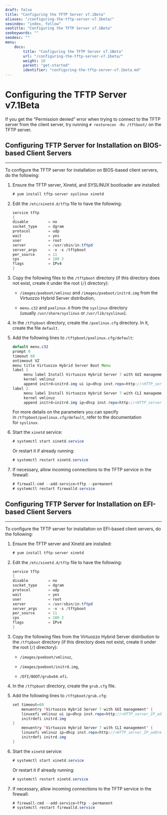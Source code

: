 ```yaml
---
draft: false
title: "Configuring the TFTP Server v7.1Beta"
aliases: "/configuring-the-tftp-server-v7.1beta/"
seoindex: "index, follow"
seotitle: "Configuring the TFTP Server v7.1Beta"
seokeywords: ""
seodesc: ""
menu:
    docs:
        title: "Configuring the TFTP Server v7.1Beta"
        url: "/configuring-the-tftp-server-v7.1beta/"
        weight: 10
        parent: "get-started"
        identifier: "configuring-the-tftp-server-v7.1beta.md"
---
```

# Configuring the TFTP Server v7.1Beta

If you get the “Permission denied” error when trying to connect to the TFTP server from the client server, try running `# restorecon -Rv /tftboot/` on the TFTP server.

## Configuring TFTP Server for Installation on BIOS-based Client Servers

------------------------------------------------------------------------

To configure the TFTP server for installation on BIOS-based client servers, do the following:

1.  Ensure the TFTP server, Xinetd, and SYSLINUX bootloader are installed:

    ``` java
    # yum install tftp-server syslinux xinetd
    ```

2.  Edit the `/etc/xinetd.d/tftp` file to have the following:

    ``` java
    service tftp
    {
    disable         = no
    socket_type     = dgram
    protocol        = udp
    wait            = yes
    user            = root
    server          = /usr/sbin/in.tftpd
    server_args     = -v -s /tftpboot
    per_source      = 11
    cps             = 100 2
    flags           = IPv4
    }
    ```

3.  Copy the following files to the `/tftpboot` directory (if this directory does not exist, create it under the root (`/`) directory):

    -   `/images/pxeboot/vmlinuz` and `/images/pxeboot/initrd.img` from the Virtuozzo Hybrid Server distribution,

    -   `menu.c32` and `pxelinux.0` from the `syslinux` directory (usually `/usr/share/syslinux` or `/usr/lib/syslinux`).

4.  In the `/tftpboot` directory, create the `/pxelinux.cfg` directory. In it, create the file `default`.

5.  Add the following lines to `/tftpboot/pxelinux.cfg/default`:

    ``` java
    default menu.c32
    prompt 0
    timeout 60
    ontimeout VZ
    menu title Virtuozzo Hybrid Server Boot Menu
    label 1
         menu label Install Virtuozzo Hybrid Server 7 with GUI management
         kernel vmlinuz
         append initrd=initrd.img ui ip=dhcp inst.repo=http://<HTTP_server_IP_address>/vz
    label 2
         menu label Install Virtuozzo Hybrid Server 7 with CLI management
         kernel vmlinuz
         append initrd=initrd.img ip=dhcp inst.repo=http://<HTTP_server_IP_address>/vz
    ```

    For more details on the parameters you can specify in `/tftpboot/pxelinux.cfg/default`, refer to the documentation for `syslinux`.

6.  Start the `xinetd` service:

    ``` java
    # systemctl start xinetd.service
    ```

    Or restart it if already running:

    ``` java
    # systemctl restart xinetd.service
    ```

7.  If necessary, allow incoming connections to the TFTP service in the firewall:

    ``` java
    # firewall-cmd --add-service=tftp --permanent
    # systemctl restart firewalld.service
    ```

## Configuring TFTP Server for Installation on EFI-based Client Servers

------------------------------------------------------------------------

To configure the TFTP server for installation on EFI-based client servers, do the following:

1.  Ensure the TFTP server and Xinetd are installed:

    ``` java
    # yum install tftp-server xinetd
    ```

2.  Edit the `/etc/xinetd.d/tftp` file to have the following:

    ``` java
    service tftp
    {
    disable         = no
    socket_type     = dgram
    protocol        = udp
    wait            = yes
    user            = root
    server          = /usr/sbin/in.tftpd
    server_args     = -v -s /tftpboot
    per_source      = 11
    cps             = 100 2
    flags           = IPv4
    }
    ```

3.  Copy the following files from the Virtuozzo Hybrid Server distribution to the `/tftpboot` directory (if this directory does not exist, create it under the root (`/`) directory):

    -   `/images/pxeboot/vmlinuz`,

    -   `/images/pxeboot/initrd.img`,

    -   `/EFI/BOOT/grubx64.efi`.

4.  In the `/tftpboot` directory, create the `grub.cfg` file.

5.  Add the following lines to `/tftpboot/grub.cfg`:

    ``` java
    set timeout=60
        menuentry 'Virtuozzo Hybrid Server 7 with GUI management' {
        linuxefi vmlinuz ui ip=dhcp inst.repo=http://<HTTP_server_IP_address>/vz
        initrdefi initrd.img
    }
        menuentry 'Virtuozzo Hybrid Server 7 with CLI management' {
        linuxefi vmlinuz ip=dhcp inst.repo=http://<HTTP_server_IP_address>/vz
        initrdefi initrd.img
    }
    ```

6.  Start the `xinetd` service:

    ``` java
    # systemctl start xinetd.service
    ```

    Or restart it if already running:

    ``` java
    # systemctl restart xinetd.service
    ```

7.  If necessary, allow incoming connections to the TFTP service in the firewall:

    ``` java
    # firewall-cmd --add-service=tftp --permanent
    # systemctl restart firewalld.service
    ```


